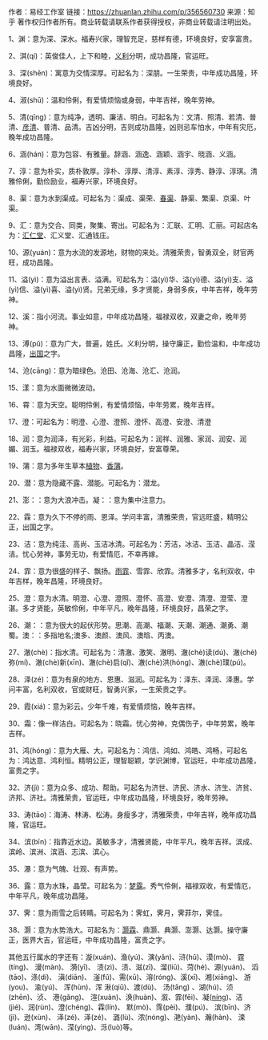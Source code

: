 
作者：易经工作室
链接：<https://zhuanlan.zhihu.com/p/356560730>
来源：知乎
著作权归作者所有。商业转载请联系作者获得授权，非商业转载请注明出处。

1、渊：意为深、深水。福寿兴家，理智充足，慈样有德，环境良好，安享富贵。

2、淇(qí)：英俊佳人，上下和睦，[义利](https://www.zhihu.com/search?q=%E4%B9%89%E5%88%A9&search_source=Entity&hybrid_search_source=Entity&hybrid_search_extra=%7B%22sourceType%22%3A%22article%22%2C%22sourceId%22%3A%22356560730%22%7D)分明，成功昌隆，官运旺。

3、深(shēn)：寓意为交情深厚。可起名为：深朋。一生荣贵，中年成功昌隆，环境良好。

4、淑(shū)：温和伶俐，有爱情烦恼或身弱，中年吉祥，晚年劳神。

5、清(qīng)：意为纯净，透明、廉洁、明白。可起名为：文清、照清、若清、普清、[彦清](https://www.zhihu.com/search?q=%E5%BD%A6%E6%B8%85&search_source=Entity&hybrid_search_source=Entity&hybrid_search_extra=%7B%22sourceType%22%3A%22article%22%2C%22sourceId%22%3A%22356560730%22%7D)、普清、品清。吉凶分明，吉则成功昌隆，凶则忌车怕水，中年有灾厄，晚年成功昌隆。

6、涵(hán)：意为包容、有雅量。辞涵、涵逸、涵颖、涵宇、晓涵、义涵。

7、淳：意为朴实，质朴敦厚。淳朴、淳厚、清淳、素淳、淳秀、静淳、淳琪。清雅伶俐，勤俭励业，福寿兴家，环境良好。

8、渠：意为水到渠成。可起名为：渠成、渠荣、[春渠](https://www.zhihu.com/search?q=%E6%98%A5%E6%B8%A0&search_source=Entity&hybrid_search_source=Entity&hybrid_search_extra=%7B%22sourceType%22%3A%22article%22%2C%22sourceId%22%3A%22356560730%22%7D)、静渠、繁渠、京渠、叶渠。

9、汇：意为交合、同类，聚集、寄出。可起名为：汇联、汇明、汇丽。可起店名为：[汇仁堂](https://www.zhihu.com/search?q=%E6%B1%87%E4%BB%81%E5%A0%82&search_source=Entity&hybrid_search_source=Entity&hybrid_search_extra=%7B%22sourceType%22%3A%22article%22%2C%22sourceId%22%3A94193738%7D)、汇义堂、汇通钱庄。

10、源(yuán)：意为水流的发源地，财物的来处。清雅荣贵，智勇双全，财官两旺，成功昌隆。

11、溢(yì)：意为溢出言表、溢满。可起名为：溢(yì)华、溢(yì)德、溢(yì)支、溢(yì)信、溢(yì)喜、溢(yì)贤。兄弟无缘，多才贤能，身弱多疾，中年吉祥，晚年劳神。

12、溪：指小河流。事业如意，中年成功昌隆，福禄双收，双妻之命，晚年劳神。

13、溥(pǔ)：意为广大，普遍，姓氏。义利分明，操守廉正，勤俭温和，中年成功昌隆，[出国](https://link.zhihu.com/?target=https%3A//edu.zhulong.com/hz/chuguo%23f%3Dbbs_detailkeyreplace_eduhot_%25E5%2587%25BA%25E5%259B%25BD)之字。

14、沧(cāng)：意为暗绿色。沧田、沧海、沧汇、沧润。

15、漾：意为水面微微波动。

16、霄：意为天空。聪明伶俐，有爱情烦恼，中年劳累，晚年吉样。

17、澄：可起名为：明澄、心澄、澄照、澄怀、高澄、安澄、清澄

18、润：意为润泽，有光彩，利益。可起名为：润祥、润雅、家润、润安、润媚、润玉。福禄双收，福寿兴家，环境良好，安富尊荣。

19、蒲：意为多年生草本[植物](https://link.zhihu.com/?target=https%3A//edu.zhulong.com/hz/zhiwu%23f%3Dbbs_detailkeyreplace_eduhot_%25E6%25A4%258D%25E7%2589%25A9)、[香蒲](https://www.zhihu.com/search?q=%E9%A6%99%E8%92%B2&search_source=Entity&hybrid_search_source=Entity&hybrid_search_extra=%7B%22sourceType%22%3A%22article%22%2C%22sourceId%22%3A%22356560730%22%7D)。

20、潜：意为隐藏不露、潜能。可起名为：潜龙。

21、澎：：意为大浪冲击。凝：：意为集中注意力。

22、霖：意为久下不停的雨、恩泽。学问丰富，清雅荣贵，官远旺盛，精明公正，出国之字。

23、洁：意为纯洼、高尚、玉洁冰清。可起名为：芳洁，冰洁、玉洁、晶洁、滢洁。忧心劳神，事劳无功，有爱情厄，不幸再嫁。

24、霏：意为很盛的样子、飘扬。[雨霏](https://www.zhihu.com/search?q=%E9%9B%A8%E9%9C%8F&search_source=Entity&hybrid_search_source=Entity&hybrid_search_extra=%7B%22sourceType%22%3A%22article%22%2C%22sourceId%22%3A%22356560730%22%7D)、雪霏、欣霏。清雅多才，名利双收，中年吉样，晚年昌隆，环境良好。

25、澄：意为水清。明澄、心澄、澄照、澄怀、高澄、安澄、清澄、澄莹、澄湛。多才贤能，英敏伶俐，中年平凡，晚年昌隆，环境良好，昌荣之字。

26、潮：：意为很大的起伏形势。思潮、高潮、福潮、天潮、潮通、潮勇、潮蜀。澳：：多指地名;澳多、澳颜、澳风、澳晗、丙澳。

27、澈(chè)：指水清。可起名为：清澈、激笑、澈明、澈(chè)读(dú)、澈(chè)弥(mí)、澈(chè)新(xīn)、澈(chè)启(qǐ)、澈(chè)洪(hóng)、澈(chè)璞(pú)。

28、泽(zé)：意为有泉的地方、恩惠、滋润。可起名为：泽东、泽润、泽惠。学问丰富，名利双收，官或财旺，智勇兴家，一生荣贵之字。

29、霞(xiá)：意为彩云。少年千难，有爱情烦恼，晚年吉样。

30、霜：像一样洁白。可起名为：晓霜。忧心劳神，克偶伤子，中年劳累，晚年吉样。

31、鸿(hóng)：意为大雁、大。可起名为：鸿信、鸿如、鸿皓、鸿畅，可起名为：鸿达意、鸿利恒。精明公正，理智聪颖，学识渊博，官运旺，中年成功昌隆，富贵之字。

32、济(jì)：意为众多、成功、帮助。可起名为济世、济民、济水、济生、济贫、济邦、济社。清雅荣贵，官运旺，中年成功昌隆，环境良好，晚年劳神。

33、涛(tāo)：海涛、林涛、松涛。身瘦多才，清雅荣贵，中年吉祥，晚年成功昌隆，官运旺。

34、滨(bīn)：指靠近水边。英敏多才，清雅贤能，中年平凡，晚年吉祥。滨成、滨岭、滨洲、滨涵、志滨、滨心。

35、瀑：意为气魄、壮观、有声势。

36、露：意为水珠，晶莹。可起名为：[梦露](https://www.zhihu.com/search?q=%E6%A2%A6%E9%9C%B2&search_source=Entity&hybrid_search_source=Entity&hybrid_search_extra=%7B%22sourceType%22%3A%22article%22%2C%22sourceId%22%3A94193738%7D)。秀气伶俐，福禄双收，有爱情厄，中年平凡，晚年成功昌隆。

37、霁：意为雨雪之后转睛。可起名为：霁虹，霁月，霁菲尔，霁佳。

38、灏：意为水势浩大。可起名为：[灏霖](https://www.zhihu.com/search?q=%E7%81%8F%E9%9C%96&search_source=Entity&hybrid_search_source=Entity&hybrid_search_extra=%7B%22sourceType%22%3A%22article%22%2C%22sourceId%22%3A%22356560730%22%7D)、鼎灏、典灏、澎灏、达灏。操守廉正，医界大吉，官运旺，中年成功昌隆，富贵之字。

其他五行属水的字还有：漩(xuán)、渔(yú)、演(yǎn)、浒(hǔ)、漠(mò)、 霆(tíng)、 漫(màn)、 漪(yī)、 渍(zì)、渍、滋(zī)、溜(liū)、菏(hé)、源(yuán)、 滔(tāo)、涤(dí)、 滇(diān)、 滏(fǔ)、需(xū)、溶(róng)、溪(xī)、湘(xiāng)、 游(you)、 渝(yú)、 浑(hùn)、浑 湫(qiū)、渡(dù)、 汤(tāng) 、湖(hú)、浈(zhēn)、浈、 港(gǎng)、 渲(xuàn)、涣(huàn)、溆、霏(fēi)、凝([níng](https://www.zhihu.com/search?q=n%C3%ADng&search_source=Entity&hybrid_search_source=Entity&hybrid_search_extra=%7B%22sourceType%22%3A%22article%22%2C%22sourceId%22%3A%22356560730%22%7D))、洁(jié)、润(rùn)、澄(chéng)、霖(lín)、 默(mò)、霈(pèi)、濮(pú)、 滨(bīn)、济(jì)、逊(xùn)、 泽(zé)、泽(zé)、 潞(lù)、浓(nóng)、滟(yàn)、瀚(hàn)、 滦(luán)、湾(wān)、滢(yìng)、泺(luò)等。